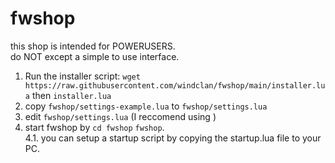 # fwshop
this shop is intended for POWERUSERS.  
do NOT except a simple to use interface.
1. Run the installer script: `wget https://raw.githubusercontent.com/windclan/fwshop/main/installer.lua` then `installer.lua`
2. copy `fwshop/settings-example.lua` to `fwshop/settings.lua`
3. edit `fwshop/settings.lua` (I reccomend using )
4. start fwshop by `cd fwshop` `fwshop`.  
4.1. you can setup a startup script by copying the startup.lua file to your PC.
